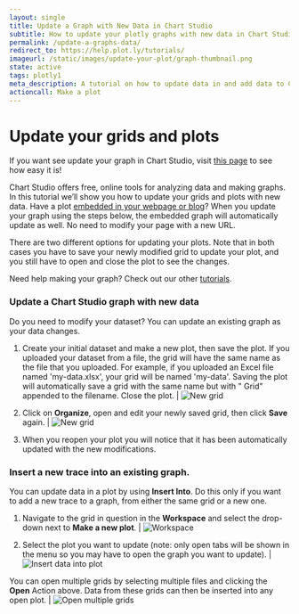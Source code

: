 ```yaml
---
layout: single
title: Update a Graph with New Data in Chart Studio
subtitle: How to update your plotly graphs with new data in Chart Studio
permalink: /update-a-graphs-data/
redirect_to: https://help.plot.ly/tutorials/
imageurl: /static/images/update-your-plot/graph-thumbnail.png
state: active
tags: plotly1
meta_description: A tutorial on how to update data in and add data to Chart Studio graphs. Chart Studio is the easiest way to graph and share your data.
actioncall: Make a plot
---
```


# Update your grids and plots

If you want see update your graph in Chart Studio, visit [this page](http://help.plot.ly/add-data-to-the-plotly-grid/#step-5-update-your-data) to see how easy it is!

Chart Studio offers free, online tools for analyzing data and making graphs. In this tutorial we’ll show you how to update your grids and plots with new data. Have a plot [embedded in your webpage or blog](http://help.plot.ly/embed-graphs-in-websites)? When you update your graph using the steps below, the embedded graph will automatically update as well. No need to modify your page with a new URL.

There are two different options for updating your plots. Note that in both cases you have to save your newly modified grid to update your plot, and you still have to open and close the plot to see the changes.

Need help making your graph? Check out our other [tutorials](http://help.plot.ly/tutorials/).

### Update a Chart Studio graph with new data

Do you need to modify your dataset? You can update an existing graph as your data changes.

1) Create your initial dataset and make a new plot, then save the plot. If you uploaded your dataset from a file, the grid will have the same name as the file that you uploaded. For example, if you uploaded an Excel file named 'my-data.xlsx', your grid will be named 'my-data'. Saving the plot will automatically save a grid with the same name but with " Grid" appended to the filename.  Close the plot. | ![New grid](/static/images/update-your-plot/new-grid.png)

2) Click on **Organize**, open and edit your newly saved grid, then click **Save** again. | ![New grid](/static/images/update-your-plot/open-grid.png)

3) When you reopen your plot you will notice that it has been
automatically updated with the new modifications.

### Insert a new trace into an existing graph.

You can update data in a plot by using **Insert Into**. Do this only if you want to add a new trace to a graph, from either the same grid or a new one.

1) Navigate to the grid in question in the **Workspace** and select the drop-down next to **Make a new plot**.  | ![Workspace](/static/images/update-your-plot/workspace.png)

2) Select the plot you want to update (note: only open tabs will be shown in the menu so you may have to open the graph you want to update).  | ![Insert data into plot](/static/images/update-your-plot/insert-into.png)

You can open multiple grids by selecting multiple files and clicking the **Open** Action above. Data from these grids can then be inserted into any open plot. | ![Open multiple grids](/static/images/update-your-plot/open-multiple-grids.png)
